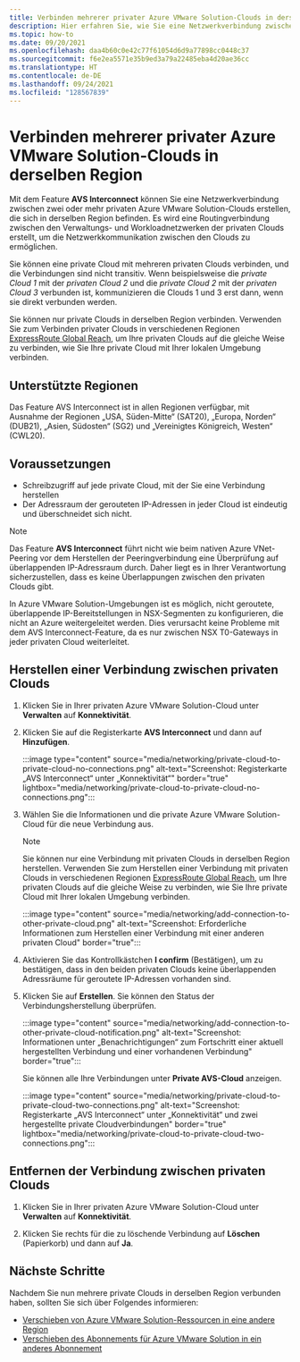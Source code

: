 ```yaml
---
title: Verbinden mehrerer privater Azure VMware Solution-Clouds in derselben Region
description: Hier erfahren Sie, wie Sie eine Netzwerkverbindung zwischen zwei oder mehr privaten Azure VMware Solution-Clouds erstellen, die sich in derselben Region befinden.
ms.topic: how-to
ms.date: 09/20/2021
ms.openlocfilehash: daa4b60c0e42c77f61054d6d9a77898cc0448c37
ms.sourcegitcommit: f6e2ea5571e35b9ed3a79a22485eba4d20ae36cc
ms.translationtype: HT
ms.contentlocale: de-DE
ms.lasthandoff: 09/24/2021
ms.locfileid: "128567839"
---
```

# <a name="connect-multiple-azure-vmware-solution-private-clouds-in-the-same-region"></a>Verbinden mehrerer privater Azure VMware Solution-Clouds in derselben Region

Mit dem Feature **AVS Interconnect** können Sie eine Netzwerkverbindung zwischen zwei oder mehr privaten Azure VMware Solution-Clouds erstellen, die sich in derselben Region befinden. Es wird eine Routingverbindung zwischen den Verwaltungs- und Workloadnetzwerken der privaten Clouds erstellt, um die Netzwerkkommunikation zwischen den Clouds zu ermöglichen.

Sie können eine private Cloud mit mehreren privaten Clouds verbinden, und die Verbindungen sind nicht transitiv. Wenn beispielsweise die _private Cloud 1_ mit der _privaten Cloud 2_ und die _private Cloud 2_ mit der _privaten Cloud 3_ verbunden ist, kommunizieren die Clouds 1 und 3 erst dann, wenn sie direkt verbunden werden.

Sie können nur private Clouds in derselben Region verbinden. Verwenden Sie zum Verbinden privater Clouds in verschiedenen Regionen [ExpressRoute Global Reach](tutorial-expressroute-global-reach-private-cloud.md), um Ihre privaten Clouds auf die gleiche Weise zu verbinden, wie Sie Ihre private Cloud mit Ihrer lokalen Umgebung verbinden. 

## <a name="supported-regions"></a>Unterstützte Regionen

Das Feature AVS Interconnect ist in allen Regionen verfügbar, mit Ausnahme der Regionen „USA, Süden-Mitte“ (SAT20), „Europa, Norden“ (DUB21), „Asien, Südosten“ (SG2) und „Vereinigtes Königreich, Westen“ (CWL20). 

## <a name="prerequisites"></a>Voraussetzungen

- Schreibzugriff auf jede private Cloud, mit der Sie eine Verbindung herstellen
- Der Adressraum der gerouteten IP-Adressen in jeder Cloud ist eindeutig und überschneidet sich nicht.

>[!NOTE]
>Das Feature **AVS Interconnect** führt nicht wie beim nativen Azure VNet-Peering vor dem Herstellen der Peeringverbindung eine Überprüfung auf überlappenden IP-Adressraum durch. Daher liegt es in Ihrer Verantwortung sicherzustellen, dass es keine Überlappungen zwischen den privaten Clouds gibt.
>
>In Azure VMware Solution-Umgebungen ist es möglich, nicht geroutete, überlappende IP-Bereitstellungen in NSX-Segmenten zu konfigurieren, die nicht an Azure weitergeleitet werden.  Dies verursacht keine Probleme mit dem AVS Interconnect-Feature, da es nur zwischen NSX T0-Gateways in jeder privaten Cloud weiterleitet.


## <a name="add-connection-between-private-clouds"></a>Herstellen einer Verbindung zwischen privaten Clouds

1. Klicken Sie in Ihrer privaten Azure VMware Solution-Cloud unter **Verwalten** auf **Konnektivität**.

2. Klicken Sie auf die Registerkarte **AVS Interconnect** und dann auf **Hinzufügen**.

   :::image type="content" source="media/networking/private-cloud-to-private-cloud-no-connections.png" alt-text="Screenshot: Registerkarte „AVS Interconnect“ unter „Konnektivität“" border="true" lightbox="media/networking/private-cloud-to-private-cloud-no-connections.png":::

3. Wählen Sie die Informationen und die private Azure VMware Solution-Cloud für die neue Verbindung aus.

   >[!NOTE]
   >Sie können nur eine Verbindung mit privaten Clouds in derselben Region herstellen. Verwenden Sie zum Herstellen einer Verbindung mit privaten Clouds in verschiedenen Regionen [ExpressRoute Global Reach](tutorial-expressroute-global-reach-private-cloud.md), um Ihre privaten Clouds auf die gleiche Weise zu verbinden, wie Sie Ihre private Cloud mit Ihrer lokalen Umgebung verbinden. 

   :::image type="content" source="media/networking/add-connection-to-other-private-cloud.png" alt-text="Screenshot: Erforderliche Informationen zum Herstellen einer Verbindung mit einer anderen privaten Cloud" border="true":::


4. Aktivieren Sie das Kontrollkästchen **I confirm** (Bestätigen), um zu bestätigen, dass in den beiden privaten Clouds keine überlappenden Adressräume für geroutete IP-Adressen vorhanden sind. 

5. Klicken Sie auf **Erstellen**.  Sie können den Status der Verbindungsherstellung überprüfen.

   :::image type="content" source="media/networking/add-connection-to-other-private-cloud-notification.png" alt-text="Screenshot: Informationen unter „Benachrichtigungen“ zum Fortschritt einer aktuell hergestellten Verbindung und einer vorhandenen Verbindung" border="true":::

   Sie können alle Ihre Verbindungen unter **Private AVS-Cloud** anzeigen.
   
   :::image type="content" source="media/networking/private-cloud-to-private-cloud-two-connections.png" alt-text="Screenshot: Registerkarte „AVS Interconnect“ unter „Konnektivität“ und zwei hergestellte private Cloudverbindungen" border="true" lightbox="media/networking/private-cloud-to-private-cloud-two-connections.png":::


## <a name="remove-connection-between-private-clouds"></a>Entfernen der Verbindung zwischen privaten Clouds

1. Klicken Sie in Ihrer privaten Azure VMware Solution-Cloud unter **Verwalten** auf **Konnektivität**.

2. Klicken Sie rechts für die zu löschende Verbindung auf **Löschen** (Papierkorb) und dann auf **Ja**.


## <a name="next-steps"></a>Nächste Schritte

Nachdem Sie nun mehrere private Clouds in derselben Region verbunden haben, sollten Sie sich über Folgendes informieren:

- [Verschieben von Azure VMware Solution-Ressourcen in eine andere Region](move-azure-vmware-solution-across-regions.md)
- [Verschieben des Abonnements für Azure VMware Solution in ein anderes Abonnement](move-ea-csp-subscriptions.md)
